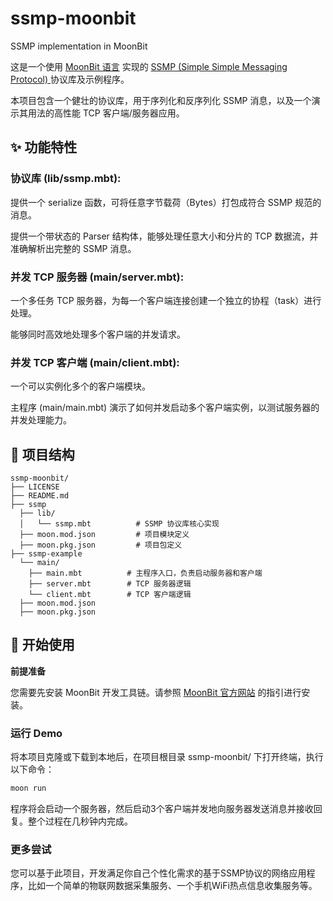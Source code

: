 # ssmp-moonbit
SSMP implementation in MoonBit

这是一个使用 [MoonBit 语言](https://www.moonbitlang.com/) 实现的 [SSMP (Simple Simple Messaging Protocol) ](https://github.com/node/ssmp) 协议库及示例程序。

本项目包含一个健壮的协议库，用于序列化和反序列化 SSMP 消息，以及一个演示其用法的高性能 TCP 客户端/服务器应用。

## ✨ 功能特性
### 协议库 (lib/ssmp.mbt):

提供一个 serialize 函数，可将任意字节载荷（Bytes）打包成符合 SSMP 规范的消息。

提供一个带状态的 Parser 结构体，能够处理任意大小和分片的 TCP 数据流，并准确解析出完整的 SSMP 消息。

### 并发 TCP 服务器 (main/server.mbt):

一个多任务 TCP 服务器，为每一个客户端连接创建一个独立的协程（task）进行处理。

能够同时高效地处理多个客户端的并发请求。

### 并发 TCP 客户端 (main/client.mbt):

一个可以实例化多个的客户端模块。

主程序 (main/main.mbt) 演示了如何并发启动多个客户端实例，以测试服务器的并发处理能力。


## 📁 项目结构
```
ssmp-moonbit/
├── LICENSE             
├── README.md             
├── ssmp
  ├── lib/
  │   └── ssmp.mbt          # SSMP 协议库核心实现
  ├── moon.mod.json         # 项目模块定义
  ├── moon.pkg.json         # 项目包定义
├── ssmp-example
  └── main/
    ├── main.mbt          # 主程序入口，负责启动服务器和客户端
    ├── server.mbt        # TCP 服务器逻辑
    └── client.mbt        # TCP 客户端逻辑
  ├── moon.mod.json  
  ├── moon.pkg.json
```

## 🚀 开始使用

**前提准备**

您需要先安装 MoonBit 开发工具链。请参照 [MoonBit 官方网站](https://www.moonbitlang.com/) 的指引进行安装。

### 运行 Demo

将本项目克隆或下载到本地后，在项目根目录 ssmp-moonbit/ 下打开终端，执行以下命令：

``` Bash
moon run
```

程序将会启动一个服务器，然后启动3个客户端并发地向服务器发送消息并接收回复。整个过程在几秒钟内完成。

### 更多尝试

您可以基于此项目，开发满足你自己个性化需求的基于SSMP协议的网络应用程序，比如一个简单的物联网数据采集服务、一个手机WiFi热点信息收集服务等。

